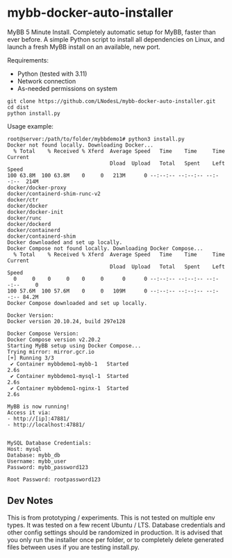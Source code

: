 # mybb-docker-auto-installer
MyBB 5 Minute Install. Completely automatic setup for MyBB, faster than ever before. A simple Python script to install all dependencies on Linux, and launch a fresh MyBB install on an available, new port.

Requirements:
- Python (tested with 3.11)
- Network connection
- As-needed permissions on system

```
git clone https://github.com/LNodesL/mybb-docker-auto-installer.git
cd dist
python install.py
```

Usage example:
```
root@server:/path/to/folder/mybbdemo1# python3 install.py
Docker not found locally. Downloading Docker...
  % Total    % Received % Xferd  Average Speed   Time    Time     Time  Current
                                 Dload  Upload   Total   Spent    Left  Speed
100 63.8M  100 63.8M    0     0   213M      0 --:--:-- --:--:-- --:--:--  214M
docker/docker-proxy
docker/containerd-shim-runc-v2
docker/ctr
docker/docker
docker/docker-init
docker/runc
docker/dockerd
docker/containerd
docker/containerd-shim
Docker downloaded and set up locally.
Docker Compose not found locally. Downloading Docker Compose...
  % Total    % Received % Xferd  Average Speed   Time    Time     Time  Current
                                 Dload  Upload   Total   Spent    Left  Speed
  0     0    0     0    0     0      0      0 --:--:-- --:--:-- --:--:--     0
100 57.6M  100 57.6M    0     0   109M      0 --:--:-- --:--:-- --:--:-- 84.2M
Docker Compose downloaded and set up locally.

Docker Version:
Docker version 20.10.24, build 297e128

Docker Compose Version:
Docker Compose version v2.20.2
Starting MyBB setup using Docker Compose...
Trying mirror: mirror.gcr.io
[+] Running 3/3
 ✔ Container mybbdemo1-mybb-1   Started                                                                                                                                                                                                                                                                                                                                                               2.6s 
 ✔ Container mybbdemo1-mysql-1  Started                                                                                                                                                                                                                                                                                                                                                               2.6s 
 ✔ Container mybbdemo1-nginx-1  Started                                                                                                                                                                                                                                                                                                                                                               2.6s 

MyBB is now running!
Access it via:
- http://[ip]:47881/
- http://localhost:47881/


MySQL Database Credentials:
Host: mysql
Database: mybb_db
Username: mybb_user
Password: mybb_password123

Root Password: rootpassword123
```

## Dev Notes

This is from prototyping / experiments. This is not tested on multiple env types. It was tested on a few recent Ubuntu / LTS. Database credentials and other config settings should be randomized in production. It is advised that you only run the installer once per folder, or to completely delete generated files between uses if you are testing install.py.
